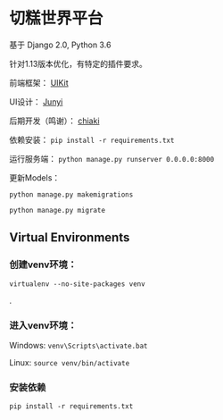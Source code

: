 # 切糕世界平台

基于 Django 2.0, Python 3.6

针对1.13版本优化，有特定的插件要求。

前端框架：
[UIKit](https://getuikit.com/docs/introduction)

UI设计：
[Junyi](https://github.com/Military-Doctor)

后期开发（鸣谢）：
[chiaki](https://github.com/difuer-yl)

依赖安装：
`pip install -r requirements.txt`

运行服务端：
`python manage.py runserver 0.0.0.0:8000`


 
更新Models：

`python manage.py makemigrations`

`python manage.py migrate`


## Virtual Environments

### 创建venv环境：
`virtualenv --no-site-packages venv`

.

### 进入venv环境：

Windows:
`venv\Scripts\activate.bat`

Linux: 
`source venv/bin/activate`

### 安装依赖
`pip install -r requirements.txt`
